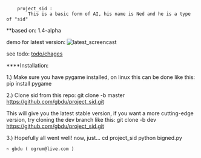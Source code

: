         project_sid :
            This is a basic form of AI, his name is Ned and he is a type of "sid"

**based on: 1.4-alpha

demo for latest version:
![latest_screencast](/screencasts/latest.gif)

see todo:
[todo/chages](TODO.md)


****Installation:

1.) Make sure you have pygame installed, on linux this can be done like this:
            pip install pygame

2.) Clone sid from this repo:
            git clone -b master https://github.com/gbdu/project_sid.git
    
This will give you the latest stable version, if you want a more cutting-edge
version, try cloning the dev branch like this:
            git clone -b dev https://github.com/gbdu/project_sid.git

3.) Hopefully all went well! now, just...
            cd project_sid
            python bigned.py

    
    ~ gbdu ( ogrum@live.com )
    
